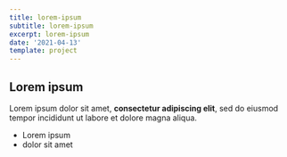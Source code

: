 ```yaml
---
title: lorem-ipsum
subtitle: lorem-ipsum
excerpt: lorem-ipsum
date: '2021-04-13'
template: project
---
```

## Lorem ipsum

Lorem ipsum dolor sit amet, **consectetur adipiscing elit**, sed do eiusmod tempor incididunt ut labore et dolore magna aliqua.

- Lorem ipsum
- dolor sit amet